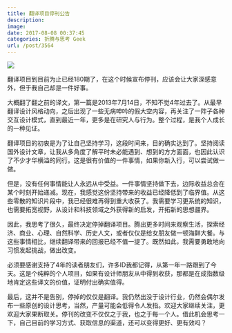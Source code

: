 ```yaml
---
title: 翻译项目停刊公告
description: 
image: 
date: 2017-08-08 00:37:45
categories: 折腾与思考 Geek
url: /post/3564
---
```


![](https://cdn.victor42.work/posts/2017-08/08-08/gcJQ63.jpg)

翻译项目到目前为止已经180期了，在这个时候宣布停刊，应该会让大家深感意外，但于我自己却是一件好事。

大概翻了翻之前的译文，第一篇是2013年7月14日，不知不觉4年过去了。从最早翻译设计风格动向，之后出现了一些无病呻吟的假大空内容，再关注了一阵子各种交互设计模式，直到最近一年，更多是在研究人与行为。整个过程，是我个人成长的一种见证。

翻译项目的初衷是为了让自己坚持学习，这段时间来，目的确实达到了。坚持阅读国外设计文章，让我从多角度了解平时未必能遇到、想到的方方面面，也因此认识了不少才华横溢的同行。这是很有价值的一件事情，如果你新入行，可以尝试做一做。

但是，没有任何事情能让人永远从中受益。一件事情坚持做下去，边际收益总会在某个时刻开始递减。现在，我感觉这份坚持带来的收益已经降低到了临界值。从这些零散的知识片段中，我已经很难再得到重大收获了。我需要学习更系统的知识，也需要拓宽视野，从设计和科技领域之外获得新的启发，开拓新的思想疆界。

因此，我思考了很久，最终决定停掉翻译项目。腾出更多时间来观察生活，探索经济、商业、心理、自然科学、历史人文，或者仅仅是给女朋友做一顿海鲜大餐。与这些事情相比，继续翻译带来的回报已经不值一提了。既然如此，我需要勇敢地向习惯发起挑战，做出改变。

必须要感谢支持了4年的读者朋友们，许多ID我都记得，从第一年一路跟到了今天。这是个纯粹的个人项目，如果有设计师朋友从中得到收获，那都是在成指数级地肯定这些译文的价值，证明付出确实值得。

最后，这并不是告别，停掉的仅仅是翻译。我仍然出没于设计行业，仍然会偶尔发布一些原创的设计思考，当然，产量可能会低得令人发指。欢迎大家继续关注，更欢迎大家果断取关。停刊的改变不仅仅之于我，也之于每一个人。借此机会思考一下，自己目前的学习方式、获取信息的渠道，还可以变得更好、更有效吗？